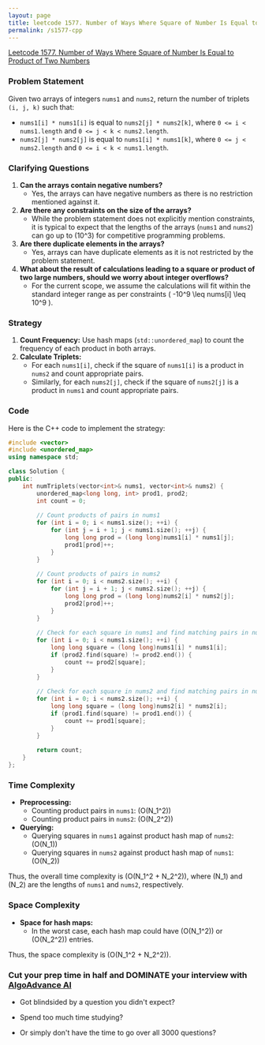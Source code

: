```yaml
---
layout: page
title: leetcode 1577. Number of Ways Where Square of Number Is Equal to Product of Two Numbers
permalink: /s1577-cpp
---
```

[Leetcode 1577. Number of Ways Where Square of Number Is Equal to Product of Two Numbers](https://algoadvance.github.io/algoadvance/l1577)
### Problem Statement
Given two arrays of integers `nums1` and `nums2`, return the number of triplets `(i, j, k)` such that:

- `nums1[i] * nums1[i]` is equal to `nums2[j] * nums2[k]`, where `0 <= i < nums1.length` and `0 <= j < k < nums2.length`.
- `nums2[j] * nums2[j]` is equal to `nums1[i] * nums1[k]`, where `0 <= j < nums2.length` and `0 <= i < k < nums1.length`.

### Clarifying Questions
1. **Can the arrays contain negative numbers?**
   - Yes, the arrays can have negative numbers as there is no restriction mentioned against it.
2. **Are there any constraints on the size of the arrays?**
   - While the problem statement does not explicitly mention constraints, it is typical to expect that the lengths of the arrays (`nums1` and `nums2`) can go up to \(10^3\) for competitive programming problems.
3. **Are there duplicate elements in the arrays?**
   - Yes, arrays can have duplicate elements as it is not restricted by the problem statement.
4. **What about the result of calculations leading to a square or product of two large numbers, should we worry about integer overflows?**
   - For the current scope, we assume the calculations will fit within the standard integer range as per constraints \( -10^9 \leq nums[i] \leq 10^9 \).

### Strategy
1. **Count Frequency:** Use hash maps (`std::unordered_map`) to count the frequency of each product in both arrays.
2. **Calculate Triplets:**
   - For each `nums1[i]`, check if the square of `nums1[i]` is a product in `nums2` and count appropriate pairs.
   - Similarly, for each `nums2[j]`, check if the square of `nums2[j]` is a product in `nums1` and count appropriate pairs.

### Code
Here is the C++ code to implement the strategy:

```cpp
#include <vector>
#include <unordered_map>
using namespace std;

class Solution {
public:
    int numTriplets(vector<int>& nums1, vector<int>& nums2) {
        unordered_map<long long, int> prod1, prod2;
        int count = 0;
        
        // Count products of pairs in nums1
        for (int i = 0; i < nums1.size(); ++i) {
            for (int j = i + 1; j < nums1.size(); ++j) {
                long long prod = (long long)nums1[i] * nums1[j];
                prod1[prod]++;
            }
        }
        
        // Count products of pairs in nums2
        for (int i = 0; i < nums2.size(); ++i) {
            for (int j = i + 1; j < nums2.size(); ++j) {
                long long prod = (long long)nums2[i] * nums2[j];
                prod2[prod]++;
            }
        }
        
        // Check for each square in nums1 and find matching pairs in nums2
        for (int i = 0; i < nums1.size(); ++i) {
            long long square = (long long)nums1[i] * nums1[i];
            if (prod2.find(square) != prod2.end()) {
                count += prod2[square];
            }
        }
        
        // Check for each square in nums2 and find matching pairs in nums1
        for (int i = 0; i < nums2.size(); ++i) {
            long long square = (long long)nums2[i] * nums2[i];
            if (prod1.find(square) != prod1.end()) {
                count += prod1[square];
            }
        }
        
        return count;
    }
};
```

### Time Complexity
- **Preprocessing:**
  - Counting product pairs in `nums1`: \(O(N_1^2)\)
  - Counting product pairs in `nums2`: \(O(N_2^2)\)
- **Querying:**
  - Querying squares in `nums1` against product hash map of `nums2`: \(O(N_1)\)
  - Querying squares in `nums2` against product hash map of `nums1`: \(O(N_2)\)

Thus, the overall time complexity is \(O(N_1^2 + N_2^2)\), where \(N_1\) and \(N_2\) are the lengths of `nums1` and `nums2`, respectively.

### Space Complexity
- **Space for hash maps:**
  - In the worst case, each hash map could have \(O(N_1^2)\) or \(O(N_2^2)\) entries.

Thus, the space complexity is \(O(N_1^2 + N_2^2)\).


### Cut your prep time in half and DOMINATE your interview with [AlgoAdvance AI](https://algoAdvance.com)

- Got blindsided by a question you didn't expect?

- Spend too much time studying?

- Or simply don't have the time to go over all 3000 questions?

